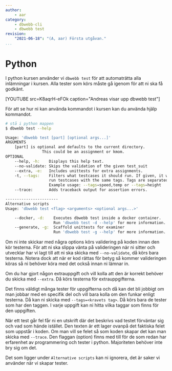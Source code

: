 ```yaml
---
author:
    - aar
category:
    - dbwebb-cli
    - dbwebb test
revision:
    "2021-06-18": "(A, aar) Första utgåvan."
...
```

Python
==================================

I python kursen använder vi `dbwebb test` för att automaträtta alla inlämningar i kursen. Alla tester som körs måste gå igenom för att ni ska få godkänt.

[YOUTUBE src=K8aqrH-eFOk caption="Andreas visar upp dbwebb test"]

För att se hur ni kan använda kommandot i kursen kan du använda hjälp kommandot.

```bash
# stå i python mappen
$ dbwebb test --help

Usage: 'dbwebb test [part] [optional args...]'
ARGUMENTS
    [part] is optional and defaults to the current directory.
                This could be an assignment or kmom.
OPTIONAL
    --help, -h:    Displays this help text.
    --no-validate: Skips the validation of the given test_suit
    --extra, -e:   Includes unittests for extra assignments.
    -t, --tags:    Filters what testcases it should run. If given, it will only
                   run testcases with the same tags. Tags are separated by a comma (",")
                   Example usage: --tags=speed,temp or --tags=height
    --trace:       Adds traceback output for assertion errors.

-----------------------
Alternative scripts
Usage: 'dbwebb test <flag> <arguments> <optional args...>'

    --docker, -d:    Executes dbwebb test inside a docker container.
                     Run 'dbwebb test -d --help' for more information.
    --generate, -g:  Scaffold unittests for examiner
                     Run 'dbwebb test -g --help' for more information.
```

Om ni inte skickar med några options körs validering på koden innan den kör testerna. För att ni ska slippa vänta på valideringen när ni sitter och utvecklar har vi lagt till att ni ska skicka med `--no-validate`, då körs bara testerna. Notera dock att när er kod rättas för betyg så kommer valideringen köras så ni behöver köra med det också innan ni lämnar in.

Om du har gjort någon extrauppgift och vill kolla att den är korrekt behöver du skicka med `--extra`. Då körs testerna för extrauppgifterna.

Det finns väldigt många tester för uppgifterna och då kan det bli jobbigt om man jobbar med en specifik del och vill bara kolla om den funkar enligt testerna. Då kan ni skicka med `--tags=<kravets tag>`. Då körs bara de tester som har den taggen. I varje uppgift kan ni hitta vilka taggar som finns för den uppgiften.

När ett test går fel får ni en utskrift där det beskrivs vad testet förväntar sig och vad som hände istället. Den texten är ett lager ovanpå det faktiska felet som uppstår i koden. Om man vill se felet så som koden skapar det kan man skicka med `--trace`. Den flaggan (option) finns med till för de som redan har erfarenhet av programmering och tester i python. Majoriteten behöver inte bry sig om det.

Det som ligger under `Alternative scripts` kan ni ignorera, det är saker vi använder när vi skapar tester.
